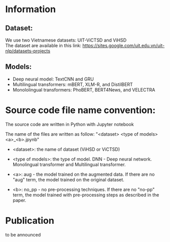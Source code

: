# Information  
## Dataset: 
We use two Vietnamese datasets: UIT-ViCTSD and ViHSD  
The dataset are available in this link: https://sites.google.com/uit.edu.vn/uit-nlp/datasets-projects 
## Models:
+ Deep neural model: TextCNN and GRU  
+ Multilingual transformers: mBERT, XLM-R, and DistilBERT  
+ Monololingual transformers: PhoBERT, BERT4News, and VELECTRA   

# Source code file name convention:
The source code are written in Python with Jupyter notebook

The name of the files are written as follow: "&lt;dataset&gt; &lt;type of models&gt; &lt;a&gt;_&lt;b&gt;.jpynb"   

+ &lt;dataset&gt;: the name of dataset (ViHSD or ViCTSD) 

+ &lt;type of models&gt;: the type of model. DNN - Deep neural network. Monolingual transformer and Multilingual transformer.

+ &lt;a&gt;: aug - the model trained on the augmented data. If there are no "aug" term, the model trained on the original dataset. 

+ &lt;b&gt;: no_pp - no pre-processing techniques. If there are no "no-pp" term, the model trained with pre-processing steps as described in the paper. 


# Publication 
to be announced  
